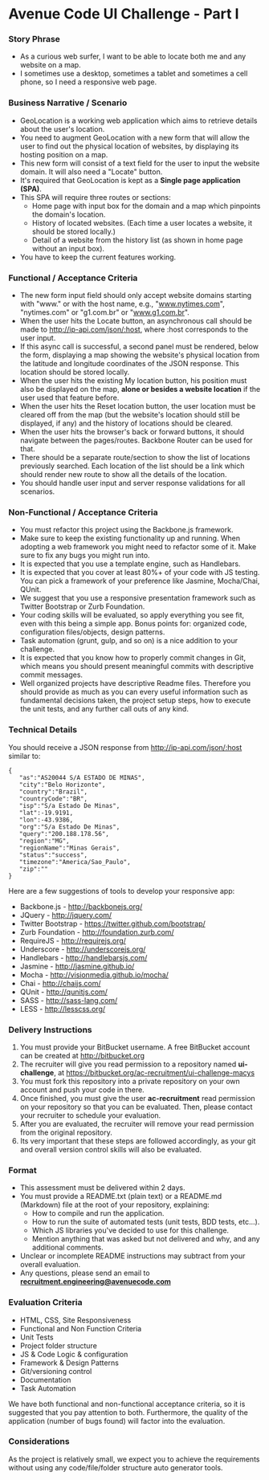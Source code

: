 # Avenue Code UI Challenge - Part I #

### Story Phrase ###
* As a curious web surfer, I want to be able to locate both me and any website on a map.
* I sometimes use a desktop, sometimes a tablet and sometimes a cell phone, so I need a responsive web page.

### Business Narrative / Scenario ###
* GeoLocation is a working web application which aims to retrieve details about the user's location. 
* You need to augment GeoLocation with a new form that will allow the user to find out the physical location of websites, by displaying its hosting position on a map. 
* This new form will consist of a text field for the user to input the website domain.  It will also need a "Locate" button.
* It's required that GeoLocation is kept as a **Single page application (SPA)**.
* This SPA will require three routes or sections:
    * Home page with input box for the domain and a map which pinpoints the domain's location.
    * History of located websites. (Each time a user locates a website, it should be stored locally.)
    * Detail of a website from the history list (as shown in home page without an input box).
* You have to keep the current features working.

### Functional / Acceptance Criteria ###
* The new form input field should only accept website domains starting with "www."  or with the host name, e.g., "www.nytimes.com", "nytimes.com" or "g1.com.br" or "www.g1.com.br".
* When the user hits the Locate button, an asynchronous call should be made to http://ip-api.com/json/:host, where :host corresponds to the user input.
* If this async call is successful, a second panel must be rendered, below the form, displaying a map showing the website's physical location from the latitude and longitude coordinates of the JSON response.  This location should be stored locally.
* When the user hits the existing My location button, his position must also be displayed on the map, **alone or besides a website location** if the user used that feature before.
* When the user hits the Reset location button, the user location must be cleared off from the map (but the website's location should still be displayed, if any) and the history of locations should be cleared.
* When the user hits the browser's back or forward buttons, it should navigate between the pages/routes. Backbone Router can be used for that.
* There should be a separate route/section to show the list of locations previously searched. Each location of the list should be a link which should render new route to show all the details of the location.
* You should handle user input and server response validations for all scenarios.

### Non-Functional / Acceptance Criteria ###
* You must refactor this project using the Backbone.js framework.
* Make sure to keep the existing functionality up and running. When adopting a web framework you might need to refactor some of it. Make sure to fix any bugs you might run into.
* It is expected that you use a template engine, such as Handlebars.
* It is expected that you cover at least 80%+ of your code with JS testing. You can pick a framework of your preference like Jasmine, Mocha/Chai, QUnit.
* We suggest that you use a responsive presentation framework such as Twitter Bootstrap or Zurb Foundation.
* Your coding skills will be evaluated, so apply everything you see fit, even with this being a simple app. Bonus points for: organized code, configuration files/objects, design patterns.
* Task automation (grunt, gulp, and so on) is a nice addition to your challenge.
* It is expected that you know how to properly commit changes in Git, which means you should present meaningful commits with descriptive commit messages.
* Well organized projects have descriptive Readme files. Therefore you should provide as much as you can every useful information such as fundamental decisions taken, the project setup steps, how to execute the unit tests, and any further call outs of any kind.

### Technical Details ###
You should receive a JSON response from http://ip-api.com/json/:host similar to:

```
{  
   "as":"AS20044 S/A ESTADO DE MINAS",
   "city":"Belo Horizonte",
   "country":"Brazil",
   "countryCode":"BR",
   "isp":"S/a Estado De Minas",
   "lat":-19.9191,
   "lon":-43.9386,
   "org":"S/a Estado De Minas",
   "query":"200.188.178.56",
   "region":"MG",
   "regionName":"Minas Gerais",
   "status":"success",
   "timezone":"America/Sao_Paulo",
   "zip":""
}
```

Here are a few suggestions of tools to develop your responsive app:

* Backbone.js - http://backbonejs.org/
* JQuery - http://jquery.com/
* Twitter Bootstrap - https://twitter.github.com/bootstrap/
* Zurb Foundation - http://foundation.zurb.com/
* RequireJS - http://requirejs.org/
* Underscore - http://underscorejs.org/
* Handlebars - http://handlebarsjs.com/
* Jasmine - http://jasmine.github.io/
* Mocha - http://visionmedia.github.io/mocha/
* Chai - http://chaijs.com/
* QUnit - http://qunitjs.com/
* SASS - http://sass-lang.com/
* LESS - http://lesscss.org/

### Delivery Instructions ###

1. You must provide your BitBucket username. A free BitBucket account can be created at http://bitbucket.org
1. The recruiter will give you read permission to a repository named **ui-challenge**, at https://bitbucket.org/ac-recruitment/ui-challenge-macys
1. You must fork this repository into a private repository on your own account and push your code in there.
1. Once finished, you must give the user **ac-recruitment** read permission on your repository so that you can be evaluated. Then, please contact your recruiter to schedule your evaluation.
1. After you are evaluated, the recruiter will remove your read permission from the original repository.
1. Its very important that these steps are followed accordingly, as your git and overall version control skills will also be evaluated.

### Format ###

* This assessment must be delivered within 2 days.
* You must provide a README.txt (plain text) or a README.md (Markdown) file at the root of your repository, explaining:
    * How to compile and run the application.
    * How to run the suite of automated tests (unit tests, BDD tests, etc...).
    * Which JS libraries you've decided to use for this challenge.
    * Mention anything that was asked but not delivered and why, and any additional comments.
* Unclear or incomplete README instructions may subtract from your overall evaluation.
* Any questions, please send an email to **recruitment.engineering@avenuecode.com**

### Evaluation Criteria ###

* HTML, CSS, Site Responsiveness
* Functional and Non Function Criteria
* Unit Tests
* Project folder structure
* JS & Code Logic & configuration
* Framework & Design Patterns
* Git/versioning control
* Documentation
* Task Automation

We have both functional and non-functional acceptance criteria, so it is suggested that you pay attention to both. Furthermore, the quality of the application (number of bugs found) will factor into the evaluation.

### Considerations ###
As the project is relatively small, we expect you to achieve the requirements without using any code/file/folder structure auto generator tools.